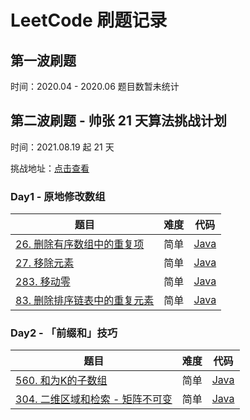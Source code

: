 # LeetCode 刷题记录

## 第一波刷题

时间：2020.04 - 2020.06
题目数暂未统计

## 第二波刷题 - 帅张 21 天算法挑战计划

时间：2021.08.19 起 21 天

挑战地址：[点击查看](https://www.yuque.com/books/share/f7a1194d-fe2f-4096-8548-a470790543d2)

### Day1 - 原地修改数组

|  题目   | 难度  | 代码  |
|  ----  | ----  | ---- | 
| [26. 删除有序数组中的重复项](https://leetcode-cn.com/problems/remove-duplicates-from-sorted-array/)  | 简单 | [Java](https://github.com/linsteven/algorithm/blob/master/src/main/java/Array/RemoveDuplicatesFromSortedArray.java) |
| [27. 移除元素](https://leetcode-cn.com/problems/remove-element/)| 简单 | [Java](https://github.com/linsteven/algorithm/blob/master/src/main/java/Array/RemoveElement.java) |
| [283. 移动零](https://leetcode-cn.com/problems/move-zeroes/)| 简单 | [Java](https://github.com/linsteven/algorithm/blob/master/src/main/java/Array/MoveZeroes.java) |
| [83. 删除排序链表中的重复元素](https://leetcode-cn.com/problems/remove-duplicates-from-sorted-list/)| 简单 | [Java](https://github.com/linsteven/algorithm/blob/master/src/main/java/Array/RemoveDuplicatesFromSortedList.java) |

### Day2 - 「前缀和」技巧

|  题目   | 难度  | 代码  |
|  ----  | ----  | ---- | 
| [560. 和为K的子数组](https://leetcode-cn.com/problems/subarray-sum-equals-k/)  | 简单 | [Java](https://github.com/linsteven/algorithm/blob/master/src/main/java/Array/SubArraySumEqualsK.java) |
| [304. 二维区域和检索 - 矩阵不可变](https://leetcode-cn.com/problems/range-sum-query-2d-immutable/)| 简单 | [Java](https://github.com/linsteven/algorithm/blob/master/src/main/java/Array/NumMatrix.java) |

